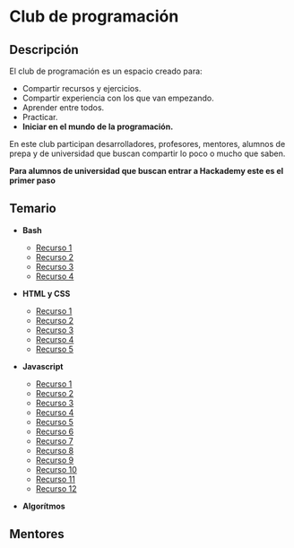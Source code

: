 # Club de programación
## Descripción
El club de programación es un espacio creado para:

- Compartir recursos y ejercicios.
- Compartir experiencia con los que van empezando.
- Aprender entre todos.
- Practicar.
- **Iniciar en el mundo de la programación.**

En este club participan desarrolladores, profesores, mentores, alumnos de prepa y de universidad que buscan compartir lo poco o mucho que saben.

**Para alumnos de universidad que buscan entrar a Hackademy este es el primer paso**

## Temario
- **Bash**
  - [Recurso 1](https://www.bash.academy)
  - [Recurso 2](https://ryanstutorials.net/bash-scripting-tutorial)
  - [Recurso 3](https://linuxconfig.org/bash-scripting-tutorial-for-beginners)
  - [Recurso 4](https://www.w3.org/International/questions/qa-what-is-encoding)
- **HTML y CSS**
  - [Recurso 1](https://www.codecademy.com/learn/learn-html)
  - [Recurso 2](https://flexboxfroggy.com/#es)
  - [Recurso 3](https://www.codecademy.com/learn/learn-responsive-design)
  - [Recurso 4](https://www.codecademy.com/learn/learn-sass)
  - [Recurso 5](https://www.learn-html.org/)
- **Javascript**
  - [Recurso 1](https://www.codecademy.com/learn/introduction-to-javascript)
  - [Recurso 2](https://www.codecademy.com/learn/learn-javascript)
  - [Recurso 3](https://medium.com/@seanmcp/js-basics-ternary-operators-2363b9c42187)
  - [Recurso 4](https://medium.com/@seanmcp/js-basics-functions-23637174f4f)
  - [Recurso 5](https://medium.com/@seanmcp/js-basics-arrow-functions-44313e8a42f2)
  - [Recurso 6](https://medium.com/@seanmcp/js-basics-for-loops-1706d98e22c6)
  - [Recurso 7](https://medium.com/@seanmcp/js-basics-random-number-680fa269c4d7g)
  - [Recurso 8](https://medium.com/@seanmcp/js-basics-math-functions-f1edbb09a01e)
  - [Recurso 9](https://medium.com/@seanmcp/js-basics-remainder-modulo-bed750a000b)
  - [Recurso 10](https://medium.com/@seanmcp/js-basics-string-slice-method-669f634cc54b)
  - [Recurso 11](https://medium.com/@seanmcp/js-basics-arrays-44f74169fd28)
  - [Recurso 12](https://medium.com/@seanmcp/js-basics-length-method-1dca0423e174)

- **Algorítmos**
## Mentores
